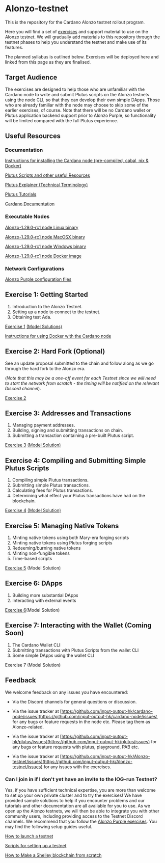 # Alonzo-testnet
This is the repository for the Cardano Alonzo testnet rollout program.

Here you will find a set of [exercises](https://github.com/input-output-hk/Alonzo-testnet/tree/main/Alonzo-exercises) and support material to use on the Alonzo testnet. We will gradually add materials to this repository through the testnet phases to help you understand the testnet and make use of its features.

The planned syllabus is outlined below.  Exercises will be deployed here and linked from this page as they are finalised.

## Target Audience

The exercises are designed to help those who are unfamiliar with the Cardano node to write and submit Plutus scripts on the Alonzo testnets using the node CLI, so that they can develop their own simple DApps.  Those who are already familiar with the node may choose to skip some of the earlier exercises, of course. Note that there will be no Cardano wallet or Plutus application backend support prior to Alonzo Purple, so functionality will be limited compared with the full Plutus experience.

## Useful Resources

### Documentation

[Instructions for installing the Cardano node (pre-compiled, cabal, nix & Docker)](https://docs.cardano.org/getting-started/installing-the-cardano-node)

[Plutus Scripts and other useful Resources](resources/)

[Plutus Explainer (Technical Terminology)](explainers/Plutus-explainer.md)

[Plutus Tutorials](https://plutus.readthedocs.io/en/latest/plutus/tutorials/index.html)

[Cardano Documentation](https://docs.cardano.org/plutus/learn-about-plutus)

### Executable Nodes

[Alonzo-1.29.0-rc1 node Linux binary](https://hydra.iohk.io/build/7348558)

[Alonzo-1.29.0-rc1 node MacOSX binary](https://hydra.iohk.io/build/7348590)

[Alonzo-1.29.0-rc1 node Windows binary](https://hydra.iohk.io/build/7348683)

[Alonzo-1.29.0-rc1 node Docker image](https://hydra.iohk.io/build/7348664)

### Network Configurations

[Alonzo Purple configuration files](https://hydra.iohk.io/build/7366583/download/1/index.html)

## Exercise 1: Getting Started

1. Introduction to the Alonzo Testnet.
1. Setting up a node to connect to the testnet.
1. Obtaining test Ada.  


[Exercise 1](https://github.com/input-output-hk/Alonzo-testnet/tree/main/Alonzo-exercises/alonzo-purple/1_Alonzo-purple-exercise-1.md)
[(Model Solutions)](https://github.com/input-output-hk/Alonzo-testnet/tree/main/Alonzo-solutions/exercise1)

[Instructions for using Docker with the Cardano node](documentation/docker.md)

## Exercise 2: Hard Fork (Optional)

See an update proposal submitted to the chain and follow along as we go through the hard fork to the Alonzo era.  

(*Note that this may be a one-off event for each Testnet since we will need to start the network from scratch - the timing will be notified on the relevant Discord channel*).

[Exercise 2](Alonzo-exercises/alonzo-purple/2_Alonzo-purple-exercise-2.md)

## Exercise 3: Addresses and Transactions

1. Managing payment addresses.
1. Building, signing and submitting transactions on chain.  
1. Submitting a transaction containing a pre-built Plutus script.

[Exercise 3](Alonzo-exercises/alonzo-purple/3_Alonzo-purple-exercise-3.md)
[(Model Solution)](Alonzo-solutions/exercise3/e3SampleSolution.md)

## Exercise 4: Compiling and Submitting Simple Plutus Scripts


1. Compiling simple Plutus transactions. 
2. Submitting simple Plutus transactions. 
3. Calculating fees for Plutus transactions.
4. Determining what effect your Plutus transactions have had on the blockchain.

[Exercise 4](Alonzo-exercises/alonzo-purple/4_Alonzo-purple-exercise-4.md)
[(Model Solution)](Alonzo-solutions/exercise4/Exercise4-solution.md)

## Exercise 5: Managing Native Tokens


1. Minting native tokens using both Mary-era forging scripts
1. Minting native tokens using Plutus forging scripts
1. Redeeming/burning native tokens
1. Minting non-fungible tokens
1. Time-based scripts


[Exercise 5](Alonzo-exercises/alonzo-purple/5_Alonzo-purple-exercise-5.md)
(Model Solution)

## Exercise 6: DApps


1. Building more substantial DApps
2. Interacting with external events


[Exercise 6](Alonzo-exercises/alonzo-purple/6_Alonzo-purple-exercise-6.md)(Model Solution)

## Exercise 7: Interacting with the Wallet (Coming Soon)


1. The Cardano Wallet CLI
2. Submitting transactions with Plutus Scripts from the wallet CLI
3. Some simple DApps using the wallet CLI


Exercise 7
(Model Solution)

## Feedback


We welcome feedback on any issues you have encountered:

- Via the Discord channels for general questions or discussion.

- Via the issue tracker at [https://github.com/input-output-hk/cardano-node/issues](https://github.com/input-output-hk/cardano-node/issues) for any bugs or feature requests in the node etc.  Please tag them as Alonzo-related.

- Via the issue tracker at [https://github.com/input-output-hk/plutus/issues](https://github.com/input-output-hk/plutus/issues) for any bugs or feature requests with plutus, playground, PAB etc.

- Via the issue tracker at [https://github.com/input-output-hk/Alonzo-testnet/issues](https://github.com/input-output-hk/Alonzo-testnet/issues) for any issues with the exercises.

### Can I join in if I don't yet have an invite to the IOG-run Testnet?

Yes, if you have sufficient technical expertise, you are more than welcome to set up your own private cluster and to try the exercises!
We have provided sample solutions to help if you encounter problems and our tutorials and other documentation are all available for you to use.
As we open up the Alonzo testnets, we will then be able to integrate you with other community users, including providing access to the Testnet Discord channels.
We recommend that you follow the [Alonzo Purple exercises](Alonzo-exercises/alonzo-purple).
You may find the following setup guides useful.

[How to launch a testnet](https://github.com/input-output-hk/cardano-node/blob/master/doc/getting-started/launching-a-testnet.md)

[Scripts for setting up a testnet](https://github.com/input-output-hk/cardano-node-tests#tests-development)

[How to Make a Shelley blockchain from scratch](https://github.com/input-output-hk/cardano-node/blob/master/doc/reference/shelley-genesis.md)
